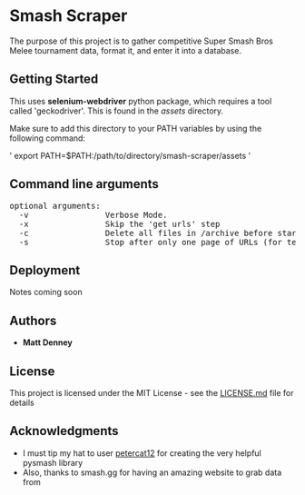# Smash Scraper

The purpose of this project is to gather competitive Super Smash Bros Melee tournament data, format it, and enter it into a database.

## Getting Started

This uses **selenium-webdriver** python package, which requires a tool called 'geckodriver'. This is found in the *assets* directory.

Make sure to add this directory to your PATH variables by using the following command:

' export PATH=$PATH:/path/to/directory/smash-scraper/assets '

## Command line arguments

<pre>
optional arguments:
  -v                Verbose Mode.
  -x                Skip the 'get urls' step
  -c                Delete all files in /archive before starting
  -s                Stop after only one page of URLs (for testing purposes)
</pre>

## Deployment

Notes coming soon

## Authors

* **Matt Denney** 

## License

This project is licensed under the MIT License - see the [LICENSE.md](LICENSE.md) file for details

## Acknowledgments

* I must tip my hat to user [petercat12](https://github.com/petercat12) for creating the very helpful pysmash library
* Also, thanks to smash.gg for having an amazing website to grab data from

